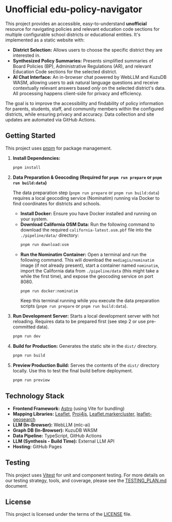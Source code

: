 # Unofficial edu-policy-navigator

This project provides an accessible, easy-to-understand **unofficial** resource for navigating policies and relevant education code sections for multiple configurable school districts or educational entities. It's implemented as a static website with:

*   **District Selection:** Allows users to choose the specific district they are interested in.
*   **Synthesized Policy Summaries:** Presents simplified summaries of Board Policies (BP), Administrative Regulations (AR), and relevant Education Code sections for the selected district.
*   **AI Chat Interface:** An in-browser chat powered by WebLLM and KuzuDB WASM, allowing users to ask natural language questions and receive contextually relevant answers based *only* on the selected district's data. All processing happens client-side for privacy and efficiency.

The goal is to improve the accessibility and findability of policy information for parents, students, staff, and community members within the configured districts, while ensuring privacy and accuracy. Data collection and site updates are automated via GitHub Actions.

## Getting Started

This project uses [pnpm](https://pnpm.io/) for package management.

1.  **Install Dependencies:**
    ```bash
    pnpm install
    ```
2.  **Data Preparation & Geocoding (Required for `pnpm run prepare` or `pnpm run build:data`)**

    The data preparation step (`pnpm run prepare` or `pnpm run build:data`) requires a local geocoding service (Nominatim) running via Docker to find coordinates for districts and schools.

    *   **Install Docker:** Ensure you have Docker installed and running on your system.
    *   **Download California OSM Data:** Run the following command to download the required `california-latest.osm.pbf` file into the `./pipeline/data/` directory:
        ```bash
        pnpm run download:osm
        ```
    *   **Run the Nominatim Container:** Open a terminal and run the following command. This will download the `mediagis/nominatim` image (if not already present), start a container named `nominatim`, import the California data from `./pipeline/data` (this might take a while the first time), and expose the geocoding service on port 8080.
        ```bash
        pnpm run docker:nominatim
        ```
        Keep this terminal running while you execute the data preparation scripts (`pnpm run prepare` or `pnpm run build:data`).

3.  **Run Development Server:**
    Starts a local development server with hot reloading. Requires data to be prepared first (see step 2 or use pre-committed data).
    ```bash
    pnpm run dev
    ```
4.  **Build for Production:**
    Generates the static site in the `dist/` directory.
    ```bash
    pnpm run build
    ```
5.  **Preview Production Build:**
    Serves the contents of the `dist/` directory locally. Use this to test the final build before deployment.
    ```bash
    pnpm run preview
    ```

## Technology Stack

*   **Frontend Framework:** [Astro](https://astro.build/) (using Vite for bundling)
*   **Mapping Libraries:** [Leaflet](https://leafletjs.com/), [Proj4js](https://proj4js.org/), [Leaflet.markercluster](https://github.com/Leaflet/Leaflet.markercluster), [leaflet-geosearch](https://github.com/smeijer/leaflet-geosearch)
*   **LLM (In-Browser):** WebLLM (mlc-ai)
*   **Graph DB (In-Browser):** KuzuDB WASM
*   **Data Pipeline:** TypeScript, GitHub Actions
*   **LLM (Synthesis - Build Time):** External LLM API
*   **Hosting:** GitHub Pages

## Testing

This project uses [Vitest](https://vitest.dev/) for unit and component testing. For more details on our testing strategy, tools, and coverage, please see the [TESTING_PLAN.md](TESTING_PLAN.md) document.

## License

This project is licensed under the terms of the [LICENSE](LICENSE) file. 